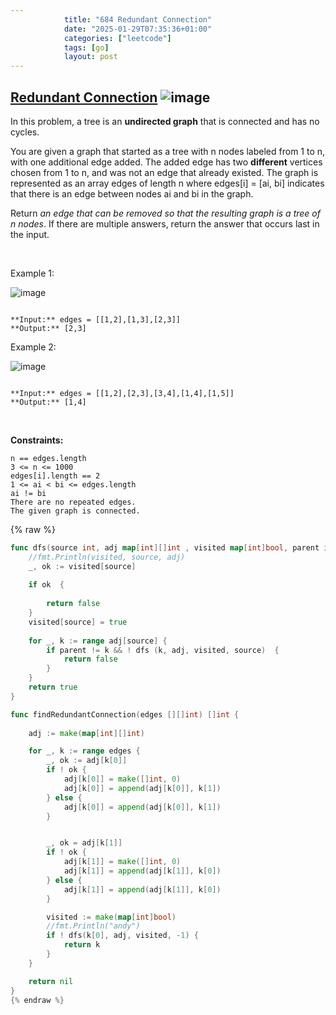 ```yaml
---
            title: "684 Redundant Connection"
            date: "2025-01-29T07:35:36+01:00"
            categories: ["leetcode"]
            tags: [go]
            layout: post
---
```

            
## [Redundant Connection](https://leetcode.com/problems/redundant-connection) ![image](https://img.shields.io/badge/Difficulty-Medium-orange)

In this problem, a tree is an **undirected graph** that is connected and has no cycles.

You are given a graph that started as a tree with n nodes labeled from 1 to n, with one additional edge added. The added edge has two **different** vertices chosen from 1 to n, and was not an edge that already existed. The graph is represented as an array edges of length n where edges[i] = [ai, bi] indicates that there is an edge between nodes ai and bi in the graph.

Return *an edge that can be removed so that the resulting graph is a tree of *n* nodes*. If there are multiple answers, return the answer that occurs last in the input.

 

Example 1:

![image](https://assets.leetcode.com/uploads/2021/05/02/reduntant1-1-graph.jpg)
```

**Input:** edges = [[1,2],[1,3],[2,3]]
**Output:** [2,3]

```

Example 2:

![image](https://assets.leetcode.com/uploads/2021/05/02/reduntant1-2-graph.jpg)
```

**Input:** edges = [[1,2],[2,3],[3,4],[1,4],[1,5]]
**Output:** [1,4]

```

 

**Constraints:**

	n == edges.length
	3 <= n <= 1000
	edges[i].length == 2
	1 <= ai < bi <= edges.length
	ai != bi
	There are no repeated edges.
	The given graph is connected.

{% raw %}
```go
func dfs(source int, adj map[int][]int , visited map[int]bool, parent int) bool {
    //fmt.Println(visited, source, adj)
    _, ok := visited[source]
    
    if ok  {
        
        return false
    }
    visited[source] = true
    
    for _, k := range adj[source] {
        if parent != k && ! dfs (k, adj, visited, source)  {
            return false
        }
    }
    return true
}

func findRedundantConnection(edges [][]int) []int {
    
    adj := make(map[int][]int)

    for _, k := range edges {
        _, ok := adj[k[0]]
        if ! ok {
            adj[k[0]] = make([]int, 0)
            adj[k[0]] = append(adj[k[0]], k[1])
        } else {
            adj[k[0]] = append(adj[k[0]], k[1])
        }


        _, ok = adj[k[1]]
        if ! ok {
            adj[k[1]] = make([]int, 0)
            adj[k[1]] = append(adj[k[1]], k[0])
        } else {
            adj[k[1]] = append(adj[k[1]], k[0])
        }

        visited := make(map[int]bool)
        //fmt.Println("andy")
        if ! dfs(k[0], adj, visited, -1) {
            return k
        }
    }

    return nil
}
{% endraw %}
